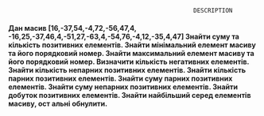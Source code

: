                                                 
                                                        DESCRIPTION                     

<h4>
Дан масив [16,-37,54,-4,72,-56,47,4, -16,25,-37,46,4,-51,27,-63,4,-54,76,-4,12,-35,4,47] Знайти суму та кількість позитивних елементів.
Знайти мінімальний елемент масиву та його порядковий номер.
Знайти максимальний елемент масиву та його порядковий номер.
Визначити кількість негативних елементів.
Знайти кількість непарних позитивних елементів.
Знайти кількість парних позитивних елементів.
Знайти суму парних позитивних елементів.
Знайти суму непарних позитивних елементів.
Знайти добуток позитивних елементів.
Знайти найбільший серед елементів масиву, ост альні обнулити.

</h4>